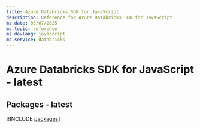 ```yaml
---
title: Azure Databricks SDK for JavaScript
description: Reference for Azure Databricks SDK for JavaScript
ms.date: 05/07/2025
ms.topic: reference
ms.devlang: javascript
ms.service: databricks
---
```

# Azure Databricks SDK for JavaScript - latest
## Packages - latest
[!INCLUDE [packages](databricks-index.md)]